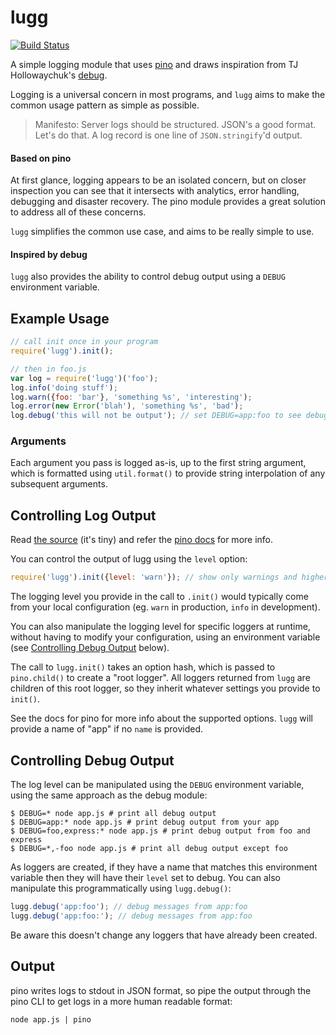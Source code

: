 # lugg

[![Build Status](https://travis-ci.org/aexmachina/lugg.png)](https://travis-ci.org/aexmachina/lugg)

A simple logging module that uses [pino](https://github.com/pinojs/pino) and draws inspiration from TJ Hollowaychuk's [debug](https://github.com/visionmedia/debug).

Logging is a universal concern in most programs, and `lugg` aims to make the common usage pattern as simple as possible.

> Manifesto: Server logs should be structured. JSON's a good format. Let's do that. A log record is one line of `JSON.stringify`'d output. 

#### Based on pino

At first glance, logging appears to be an isolated concern, but on closer inspection you can see that it intersects with analytics, error handling, debugging and disaster recovery. The pino module provides a great solution to address all of these concerns.

`lugg` simplifies the common use case, and aims to be really simple to use.

#### Inspired by debug

`lugg` also provides the ability to control debug output using a `DEBUG` environment variable.

## Example Usage

```javascript
// call init once in your program
require('lugg').init();

// then in foo.js
var log = require('lugg')('foo');
log.info('doing stuff');
log.warn({foo: 'bar'}, 'something %s', 'interesting');
log.error(new Error('blah'), 'something %s', 'bad');
log.debug('this will not be output'); // set DEBUG=app:foo to see debug output from this logger
```

### Arguments

Each argument you pass is logged as-is, up to the first string argument, which is formatted using `util.format()` to provide string interpolation of any subsequent arguments.

## Controlling Log Output

Read [the source](https://github.com/aexmachina/lugg/blob/master/index.js) (it's tiny) and refer the [pino docs](http://getpino.io/#/docs) for more info.

You can control the output of lugg using the `level` option:

```javascript
require('lugg').init({level: 'warn'}); // show only warnings and higher
```

The logging level you provide in the call to `.init()` would typically come
from your local configuration (eg. `warn` in production, `info` in
development).

You can also manipulate the logging level for specific loggers at runtime,
without having to modify your configuration, using an environment variable (see
[Controlling Debug Output](#controlling-debug-output) below).

The call to `lugg.init()` takes an option hash, which is passed to
`pino.child()` to create a "root logger". All loggers returned from
`lugg` are children of this root logger, so they inherit whatever settings
you provide to `init()`.

See the docs for pino for more info about the supported options. `lugg` will
provide a name of "app" if no `name` is provided.

## Controlling Debug Output

The log level can be manipulated using the `DEBUG` environment variable, using
the same approach as the debug module:

```shell
$ DEBUG=* node app.js # print all debug output
$ DEBUG=app:* node app.js # print debug output from your app
$ DEBUG=foo,express:* node app.js # print debug output from foo and express
$ DEBUG=*,-foo node app.js # print all debug output except foo
```

As loggers are created, if they have a name that matches this environment variable then they will have their `level` set to debug. You can also manipulate this programmatically using `lugg.debug()`:

```javascript
lugg.debug('app:foo'); // debug messages from app:foo
lugg.debug('app:foo:'); // debug messages from app:foo
```

Be aware this doesn't change any loggers that have already been created.

## Output

pino writes logs to stdout in JSON format, so pipe the output through the pino CLI to get logs in a more human readable format:

```shell
node app.js | pino
```
